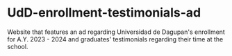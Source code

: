 # UdD-enrollment-testimonials-ad
Website that features an ad regarding Universidad de Dagupan's enrollment for A.Y. 2023 - 2024 and graduates' testimonials regarding their time at the school.
